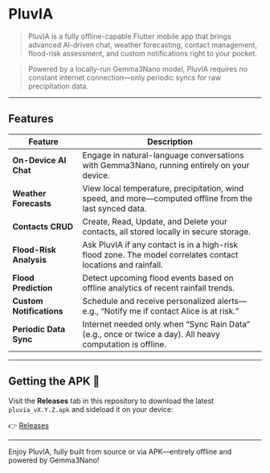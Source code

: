 # PluvIA

> PluvIA is a fully offline-capable Flutter mobile app that brings advanced AI-driven chat, weather forecasting, contact management, flood-risk assessment, and custom notifications right to your pocket.

> Powered by a locally-run Gemma3Nano model, PluvIA requires no constant internet connection—only periodic syncs for raw precipitation data.

---
## Features

| Feature                   | Description                                                                                             |
|---------------------------|---------------------------------------------------------------------------------------------------------|
| **On-Device AI Chat**     | Engage in natural-language conversations with Gemma3Nano, running entirely on your device.               |
| **Weather Forecasts**     | View local temperature, precipitation, wind speed, and more—computed offline from the last synced data. |
| **Contacts CRUD**         | Create, Read, Update, and Delete your contacts, all stored locally in secure storage.                   |
| **Flood-Risk Analysis**   | Ask PluvIA if any contact is in a high-risk flood zone. The model correlates contact locations and rainfall. |
| **Flood Prediction**      | Detect upcoming flood events based on offline analytics of recent rainfall trends.                      |
| **Custom Notifications**  | Schedule and receive personalized alerts—e.g., “Notify me if contact Alice is at risk.”                  |
| **Periodic Data Sync**    | Internet needed only when “Sync Rain Data” (e.g., once or twice a day). All heavy computation is offline. |

---
## Getting the APK 📱

Visit the **Releases** tab in this repository to download the latest `pluvia_vX.Y.Z.apk` and sideload it on your device:

👉 [Releases](https://github.com/Agents4Good/PluvIA/releases)

---

Enjoy PluvIA, fully built from source or via APK—entirely offline and powered by Gemma3Nano!
